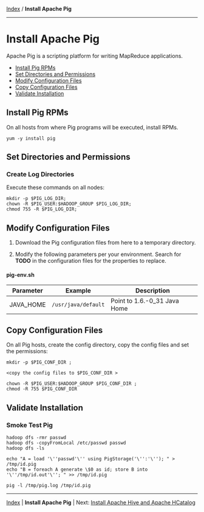 [Index](./index.md)
/
**Install Apache Pig**

------

Install Apache Pig
=====

Apache Pig is a scripting platform for writing MapReduce applications.

* [Install Pig RPMs](#install-pig-rpms)
* [Set Directories and Permissions](#set-directories-and-permissions)
* [Modify Configuration Files](#modify-configuration-files)
* [Copy Configuration Files](#copy-configuration-files)
* [Validate Installation](#validate-installation)


Install Pig RPMs
----

On all hosts from where Pig programs will be executed, install RPMs.

    yum -y install pig

Set Directories and Permissions
----

### Create Log Directories

Execute these commands on all nodes:

    mkdir -p $PIG_LOG_DIR;
    chown -R $PIG_USER:$HADOOP_GROUP $PIG_LOG_DIR;
    chmod 755 -R $PIG_LOG_DIR;

Modify Configuration Files
----

1. Download the Pig configuration files from here to a temporary directory.

2. Modify the following parameters per your environment. Search for **TODO** in the configuration files for the properties to replace.

#### pig-env.sh

| Parameter         | Example        | Description
|-------------------|----------------|-------------|
| JAVA_HOME         | <code>/usr/java/default</code> | Point to 1.6.-0_31 Java Home


Copy Configuration Files
----

On all Pig hosts, create the config directory, copy the config files and set the permissions:

    mkdir -p $PIG_CONF_DIR ;

    <copy the config files to $PIG_CONF_DIR > 

    chown -R $PIG_USER:$HADOOP_GROUP $PIG_CONF_DIR ;
    chmod -R 755 $PIG_CONF_DIR
   

Validate Installation
----

### Smoke Test Pig

    hadoop dfs -rmr passwd
    hadoop dfs -copyFromLocal /etc/passwd passwd 
    hadoop dfs -ls 

    echo "A = load '\''passwd'\'' using PigStorage('\'':'\''); " > /tmp/id.pig
    echo "B = foreach A generate \$0 as id; store B into '\''/tmp/id.out'\''; " >> /tmp/id.pig

    pig -l /tmp/pig.log /tmp/id.pig



------

[Index](./index.md)
|
**Install Apache Pig**
|
Next: [Install Apache Hive and Apache HCatalog](./apache-hive-hcatalog.md)